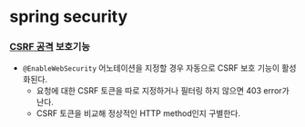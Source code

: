spring security
===============
### [CSRF 공격](https://zzang9ha.tistory.com/341) 보호기능
* `@EnableWebSecurity` 어노테이션을 지정할 경우 자동으로 CSRF 보호 기능이 활성화된다.
  * 요청에 대한 CSRF 토큰을 따로 지정하거나 필터링 하지 않으면 403 error가 난다.
  * CSRF 토큰을 비교해 정상적인 HTTP method인지 구별한다.